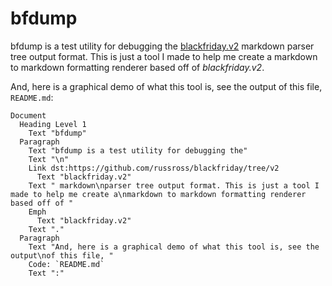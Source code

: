 # bfdump

bfdump is a test utility for debugging the
[blackfriday.v2](https://github.com/russross/blackfriday/tree/v2) markdown
parser tree output format. This is just a tool I made to help me create a
markdown to markdown formatting renderer based off of *blackfriday.v2*.

And, here is a graphical demo of what this tool is, see the output of this file,
`README.md`:

```
Document
  Heading Level 1
    Text "bfdump"
  Paragraph
    Text "bfdump is a test utility for debugging the"
    Text "\n"
    Link dst:https://github.com/russross/blackfriday/tree/v2
      Text "blackfriday.v2"
    Text " markdown\nparser tree output format. This is just a tool I made to help me create a\nmarkdown to markdown formatting renderer based off of "
    Emph
      Text "blackfriday.v2"
    Text "."
  Paragraph
    Text "And, here is a graphical demo of what this tool is, see the output\nof this file, "
    Code: `README.md`
    Text ":"
```
